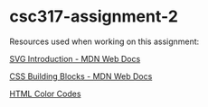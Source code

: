 # csc317-assignment-2

Resources used when working on this assignment:

[SVG Introduction - MDN Web Docs](https://developer.mozilla.org/en-US/docs/Web/SVG/Tutorial/Introduction)

[CSS Building Blocks - MDN Web Docs](https://developer.mozilla.org/en-US/docs/Learn/CSS/Building_blocks)

[HTML Color Codes](https://htmlcolorcodes.com/)
